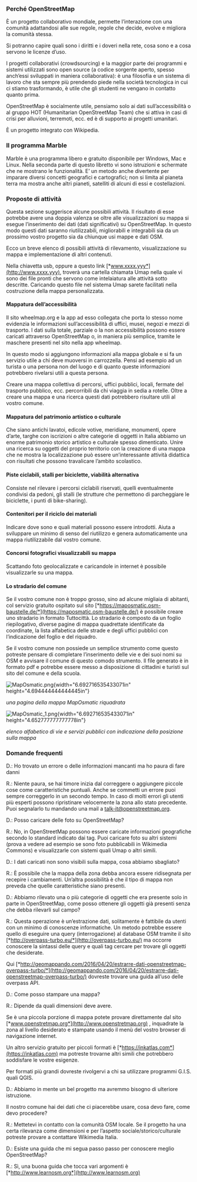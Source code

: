 ### Perché OpenStreetMap

È un progetto collaborativo mondiale, permette l’interazione con una
comunità adattandosi alle sue regole, regole che decide, evolve e
migliora la comunità stessa.

Si potranno capire quali sono i diritti e i doveri nella rete, cosa sono
e a cosa servono le licenze d’uso.

I progetti collaborativi (crowdsourcing) e la maggior parte dei
programmi e sistemi utilizzati sono open source (a codice sorgente
aperto, spesso anch’essi sviluppati in maniera collaborativa): è una
filosofia e un sistema di lavoro che sta sempre più prendendo piede
nella società tecnologica in cui ci stiamo trasformando, è utile che gli
studenti ne vengano in contatto quanto prima.

OpenStreetMap è socialmente utile, pensiamo solo ai dati
sull’accessibilità o al gruppo HOT (Humanitarian OpenStreetMap Team) che
si attiva in casi di crisi per alluvioni, terremoti, ecc. ed è di
supporto ai progetti umanitari.

È un progetto integrato con Wikipedia.

### Il programma Marble

Marble è una programma libero e gratuito disponibile per Windows, Mac e
Linux. Nella seconda parte di questo libretto vi sono istruzioni e
schermate che ne mostrano le funzionalità. E’ un metodo anche divertente
per imparare diversi concetti geografici e cartografici; non si limita
al pianeta terra ma mostra anche altri pianeti, satelliti di alcuni di
essi e costellazioni.

### Proposte di attività

Questa sezione suggerisce alcune possibili attività. Il risultato di
esse potrebbe avere una doppia valenza se oltre alle visualizzazioni su
mappa si esegue l’inserimento dei dati (dati significativi) su
OpenStreetMap. In questo modo questi dati saranno riutilizzabili,
migliorabili e integrabili sia da un prossimo vostro progetto sia da
chiunque usi mappe e dati OSM.

Ecco un breve elenco di possibili attività di rilevamento,
visualizzazione su mappa e implementazione di altri contenuti.

Nella chiavetta usb, oppure a questo link
[*www.xxxx.yyy*](http://www.xxxx.yyy), troverà una cartella chiamata
Umap nella quale vi sono dei file pronti che servono come intelaiatura
alle attività sotto descritte. Caricando questo file nel sistema Umap
sarete facilitati nella costruzione della mappa personalizzata.

#### Mappatura dell’accessibilità

Il sito wheelmap.org e la app ad esso collegata che porta lo stesso nome
evidenzia le informazioni sull’accessibilità di uffici, musei, negozi e
mezzi di trasporto. I dati sulla totale, parziale o la non accessibilità
possono essere caricati attraverso OpenStreetMap o, in maniera più
semplice, tramite le maschere presenti nel sito nella app wheelmap.

In questo modo si aggiungono informazioni alla mappa globale e si fa un
servizio utile a chi deve muoversi in carrozzella. Pensi ad esempio ad
un turista o una persona non del luogo e di quanto queste informazioni
potrebbero rivelarsi utili a questa persona.

Creare una mappa collettiva di percorsi, uffici pubblici, locali,
fermate del trasporto pubblico, ecc. percorribili da chi viaggia in
sedia a rotelle. Oltre a creare una mappa e una ricerca questi dati
potrebbero risultare utili al vostro comune.

#### Mappatura del patrimonio artistico o culturale

Che siano antichi lavatoi, edicole votive, meridiane, monumenti, opere
d’arte, targhe con iscrizioni o altre categorie di oggetti in Italia
abbiamo un enorme patrimonio storico artistico e culturale spesso
dimenticato. Unire una ricerca su oggetti del proprio territorio con la
creazione di una mappa che ne mostra la localizzazione può essere
un’interessante attività didattica con risultati che possono travalicare
l’ambito scolastico.

#### Piste ciclabili, stalli per biciclette, viabilità alternativa

Consiste nel rilevare i percorsi ciclabili riservati, quelli
eventualmente condivisi da pedoni, gli stalli (le strutture che
permettono di parcheggiare le biciclette, i punti di bike-sharing).

#### Contenitori per il riciclo dei materiali

Indicare dove sono e quali materiali possono essere introdotti. Aiuta a
sviluppare un minimo di senso del riutilizzo e genera automaticamente
una mappa riutilizzabile dal vostro comune.

#### Concorsi fotografici visualizzabili su mappa

Scattando foto geolocalizzate e caricandole in internet è possibile
visualizzarle su una mappa.

#### Lo stradario del comune

Se il vostro comune non è troppo grosso, sino ad alcune migliaia di
abitanti, col servizio gratuito ospitato sul sito
[*https://maposmatic.osm-baustelle.de/*](https://maposmatic.osm-baustelle.de/)
è possibile creare uno stradario in formato Tuttocittà. Lo stradario è
composto da un foglio riepilogativo, diverse pagine di mappa quadrettate
identificate da coordinate, la lista alfabetica delle strade e degli
uffici pubblici con l’indicazione del foglio e del riquadro.

Se il vostro comune non possiede un semplice strumento come questo
potreste pensare di completare l’inserimento delle vie e dei suoi nomi
su OSM e avvisare il comune di questo comodo strumento. Il file generato
è in formato pdf e potrebbe essere messo a disposizione di cittadini e
turisti sul sito del comune e della scuola.

![MapOsmatic.png](.//media/image52.png){width="6.692716535433071in"
height="4.694444444444445in"}

*una pagina della mappa MapOsmatic riquadrata*

![MapOsmatic\_1.png](.//media/image61.png){width="6.692716535433071in"
height="4.652777777777778in"}

*elenco alfabetico di vie e servizi pubblici con indicazione della
posizione sulla mappa*

### Domande frequenti

D.: Ho trovato un errore o delle informazioni mancanti ma ho paura di
fare danni

R.: Niente paura, se hai timore inizia dal correggere o aggiungere
piccole cose come caratteristiche puntuali. Anche se commetti un errore
puoi sempre correggerlo in un secondo tempo. In caso di molti errori gli
utenti più esperti possono ripristinare velocemente la zona allo stato
precedente. Puoi segnalarlo tu mandando una mail a
talk-it@openstreetmap.org.

D.: Posso caricare delle foto su OpenStreetMap?

R.: No, in OpenStreetMap possono essere caricate informazioni
geografiche secondo lo standard indicato dai tag. Puoi caricare foto su
altri sistemi (prova a vedere ad esempio se sono foto pubblicabili in
Wikimedia Commons) e visualizzarle con sistemi quali Umap o altri
simili.

D.: I dati caricati non sono visibili sulla mappa, cosa abbiamo
sbagliato?

R.: È possibile che la mappa della zona debba ancora essere ridisegnata
per recepire i cambiamenti. Un’altra possibilità è che il tipo di mappa
non preveda che quelle caratteristiche siano presenti.

D.: Abbiamo rilevato una o più categorie di oggetti che era presente
solo in parte in OpenStreetMap, come posso ottenere gli oggetti già
presenti senza che debba rilevarli sul campo?

R.: Questa operazione è un’estrazione dati, solitamente è fattibile da
utenti con un minimo di conoscenze informatiche. Un metodo potrebbe
essere quello di eseguire una query (interrogazione) al database OSM
tramite il sito [*http://overpass-turbo.eu/*](http://overpass-turbo.eu/)
ma occorre conoscere la sintassi delle query e quali tag cercare per
trovare gli oggetti che desiderate.

Qui
[*http://geomappando.com/2016/04/20/estrarre-dati-openstreetmap-overpass-turbo/*](http://geomappando.com/2016/04/20/estrarre-dati-openstreetmap-overpass-turbo/)
dovreste trovare una guida all’uso delle overpass API.

D.: Come posso stampare una mappa?

R.: Dipende da quali dimensioni deve avere.

Se è una piccola porzione di mappa potete provare direttamente dal sito
[*www.openstretmap.org*](http://www.openstretmap.org) , inquadrate la
zona al livello desiderato e stampate usando il menù del vostro browser
di navigazione internet.

Un altro servizio gratuito per piccoli formati è
[*https://inkatlas.com*](https://inkatlas.com) ma potreste trovarne
altri simili che potrebbero soddisfare le vostre esigenze.

Per formati più grandi dovreste rivolgervi a chi sa utilizzare programmi
G.I.S. quali QGIS.

D.: Abbiamo in mente un bel progetto ma avremmo bisogno di ulteriore
istruzione.

Il nostro comune hai dei dati che ci piacerebbe usare, cosa devo fare,
come devo procedere?

R.: Mettetevi in contatto con la comunità OSM locale. Se il progetto ha
una certa rilevanza come dimensioni e per l’aspetto
sociale/storico/culturale potreste provare a contattare Wikimedia
Italia.

D.: Esiste una guida che mi segua passo passo per conoscere meglio
OpenStreetMap?

R.: Sì, una buona guida che tocca vari argomenti è
[*http://www.learnosm.org*](http://www.learnosm.org)

[^1]: L'effetto *urban canyon* lo potremmo paragonare ad una sala di
    specchi, dove le molte riflessioni disorientano l'osservatore che
    non riesce a capire quale sia l'uscita. Analogamente le onde radio
    rimbalzano sui muri degli edifici o pareti rocciose creando diverse
    riflessioni; all'aumentare di queste riflessioni il ricevitore GPS
    non riesce a distinguere quale sia il segnale buono tra i tanti
    ricevuti: ciò causa un errore di misura o, nei casi peggiori, riesce
    a disorientarlo non permettendogli di calcolare una posizione.

[^2]: La funzione AGPS (https://it.wikipedia.org/wiki/GPS\_assistito)
    aiuta il ricevitore GPS alla sua accensione a riconoscere più
    velocemente i segnali dei vari satelliti velocizzando il calcolo
    della posizione. Per usare questa funzione occorre una connessione
    dati.